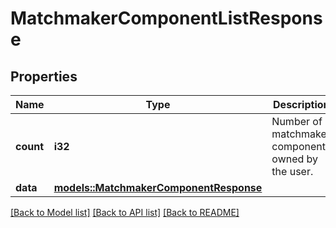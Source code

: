 # MatchmakerComponentListResponse

## Properties

Name | Type | Description | Notes
------------ | ------------- | ------------- | -------------
**count** | **i32** | Number of matchmaker components owned by the user. | 
**data** | [**models::MatchmakerComponentResponse**](MatchmakerComponentResponse.md) |  | 

[[Back to Model list]](../README.md#documentation-for-models) [[Back to API list]](../README.md#documentation-for-api-endpoints) [[Back to README]](../README.md)


